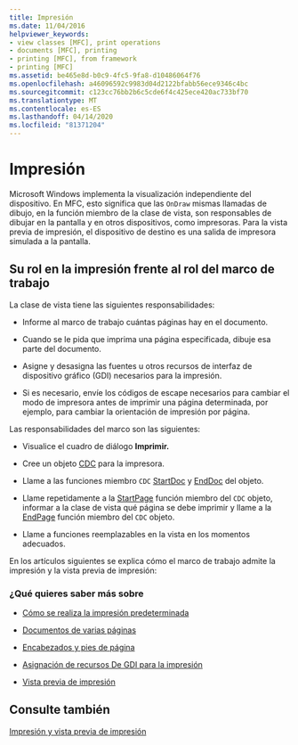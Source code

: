 ```yaml
---
title: Impresión
ms.date: 11/04/2016
helpviewer_keywords:
- view classes [MFC], print operations
- documents [MFC], printing
- printing [MFC], from framework
- printing [MFC]
ms.assetid: be465e8d-b0c9-4fc5-9fa8-d10486064f76
ms.openlocfilehash: a46096592c9983d04d2122bfabb56ece9346c4bc
ms.sourcegitcommit: c123cc76bb2b6c5cde6f4c425ece420ac733bf70
ms.translationtype: MT
ms.contentlocale: es-ES
ms.lasthandoff: 04/14/2020
ms.locfileid: "81371204"
---
```

# <a name="printing"></a>Impresión

Microsoft Windows implementa la visualización independiente del dispositivo. En MFC, esto significa que las `OnDraw` mismas llamadas de dibujo, en la función miembro de la clase de vista, son responsables de dibujar en la pantalla y en otros dispositivos, como impresoras. Para la vista previa de impresión, el dispositivo de destino es una salida de impresora simulada a la pantalla.

## <a name="your-role-in-printing-vs-the-frameworks-role"></a><a name="_core_your_role_in_printing_vs.._the_framework.92.s_role"></a>Su rol en la impresión frente al rol del marco de trabajo

La clase de vista tiene las siguientes responsabilidades:

- Informe al marco de trabajo cuántas páginas hay en el documento.

- Cuando se le pida que imprima una página especificada, dibuje esa parte del documento.

- Asigne y desasigna las fuentes u otros recursos de interfaz de dispositivo gráfico (GDI) necesarios para la impresión.

- Si es necesario, envíe los códigos de escape necesarios para cambiar el modo de impresora antes de imprimir una página determinada, por ejemplo, para cambiar la orientación de impresión por página.

Las responsabilidades del marco son las siguientes:

- Visualice el cuadro de diálogo **Imprimir.**

- Cree un objeto [CDC](../mfc/reference/cdc-class.md) para la impresora.

- Llame a las funciones miembro `CDC` [StartDoc](../mfc/reference/cdc-class.md#startdoc) y [EndDoc](../mfc/reference/cdc-class.md#enddoc) del objeto.

- Llame repetidamente a la [StartPage](../mfc/reference/cdc-class.md#startpage) función miembro del `CDC` objeto, informar a la clase de vista qué página se debe imprimir y llame a la [EndPage](../mfc/reference/cdc-class.md#endpage) función miembro del `CDC` objeto.

- Llame a funciones reemplazables en la vista en los momentos adecuados.

En los artículos siguientes se explica cómo el marco de trabajo admite la impresión y la vista previa de impresión:

### <a name="what-do-you-want-to-know-more-about"></a>¿Qué quieres saber más sobre

- [Cómo se realiza la impresión predeterminada](../mfc/how-default-printing-is-done.md)

- [Documentos de varias páginas](../mfc/multipage-documents.md)

- [Encabezados y pies de página](../mfc/headers-and-footers.md)

- [Asignación de recursos De GDI para la impresión](../mfc/allocating-gdi-resources.md)

- [Vista previa de impresión](../mfc/print-preview-architecture.md)

## <a name="see-also"></a>Consulte también

[Impresión y vista previa de impresión](../mfc/printing-and-print-preview.md)

